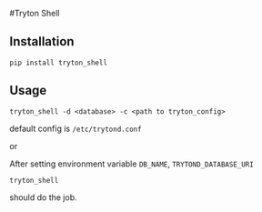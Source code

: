 #Tryton Shell

## Installation
`pip install tryton_shell`

## Usage

`tryton_shell -d <database> -c <path to tryton_config>`

default config is `/etc/trytond.conf`

or

After setting environment variable `DB_NAME`, `TRYTOND_DATABASE_URI`

`tryton_shell`

should do the job.
